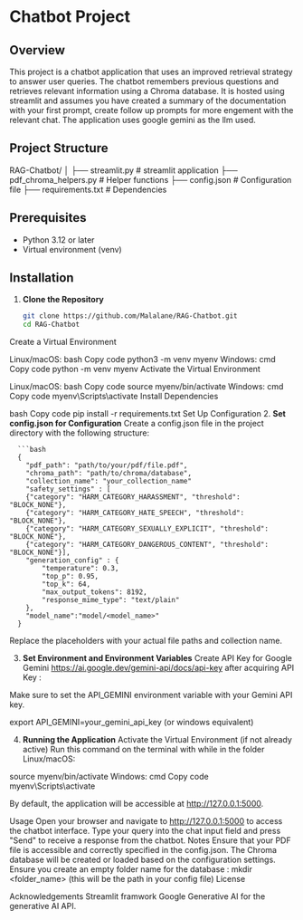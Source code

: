 # Chatbot Project

## Overview

This project is a chatbot application that uses an improved retrieval strategy to answer user queries. The chatbot remembers previous questions and retrieves relevant information using a Chroma database. It is hosted using streamlit and assumes you have created a summary of the documentation with your first prompt, create follow up prompts for more engement with the relevant chat. The application uses google gemini as the llm used.

## Project Structure

RAG-Chatbot/ │ ├── streamlit.py # streamlit application ├── pdf_chroma_helpers.py # Helper functions ├── config.json # Configuration file ├── requirements.txt # Dependencies 


## Prerequisites

- Python 3.12 or later
- Virtual environment (venv)

## Installation

1. **Clone the Repository**

   ```bash
   git clone https://github.com/Malalane/RAG-Chatbot.git
   cd RAG-Chatbot
Create a Virtual Environment

Linux/macOS:
bash
Copy code
python3 -m venv myenv
Windows:
cmd
Copy code
python -m venv myenv
Activate the Virtual Environment

Linux/macOS:
bash
Copy code
source myenv/bin/activate
Windows:
cmd
Copy code
myenv\Scripts\activate
Install Dependencies

bash
Copy code
pip install -r requirements.txt
Set Up Configuration
2. **Set config.json for Configuration**
Create a config.json file in the project directory with the following structure:

      ```bash
      {
        "pdf_path": "path/to/your/pdf/file.pdf",
        "chroma_path": "path/to/chroma/database",
        "collection_name": "your_collection_name"
        "safety_settings" : [
        {"category": "HARM_CATEGORY_HARASSMENT", "threshold": "BLOCK_NONE"},
        {"category": "HARM_CATEGORY_HATE_SPEECH", "threshold": "BLOCK_NONE"},
        {"category": "HARM_CATEGORY_SEXUALLY_EXPLICIT", "threshold": "BLOCK_NONE"},
        {"category": "HARM_CATEGORY_DANGEROUS_CONTENT", "threshold": "BLOCK_NONE"}],
        "generation_config" : {
            "temperature": 0.3,
            "top_p": 0.95,
            "top_k": 64,
            "max_output_tokens": 8192,
            "response_mime_type": "text/plain"
        },
        "model_name":"model/<model_name>"
      }
Replace the placeholders with your actual file paths and collection name.

3. **Set Environment and Environment Variables**
Create API Key for Google Gemini https://ai.google.dev/gemini-api/docs/api-key
after acquiring API Key :

Make sure to set the API_GEMINI environment variable with your Gemini API key.

export API_GEMINI=your_gemini_api_key (or windows equivalent)

4. **Running the Application**
Activate the Virtual Environment (if not already active)
Run this command  on the terminal with while in the folder
Linux/macOS:

source myenv/bin/activate
Windows:
cmd
Copy code
myenv\Scripts\activate


By default, the application will be accessible at http://127.0.0.1:5000.

Usage
Open your browser and navigate to http://127.0.0.1:5000 to access the chatbot interface.
Type your query into the chat input field and press "Send" to receive a response from the chatbot.
Notes
Ensure that your PDF file is accessible and correctly specified in the config.json.
The Chroma database will be created or loaded based on the configuration settings. Ensure you create an empty folder name for the database : mkdir <folder_name> (this will be the path in your config file)
License

Acknowledgements
Streamlit framwork
Google Generative AI for the generative AI API.



